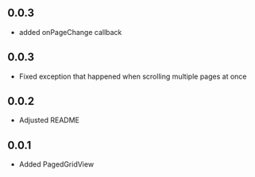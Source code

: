 ## 0.0.3

* added onPageChange callback


## 0.0.3

* Fixed exception that happened when scrolling multiple pages at once


## 0.0.2

* Adjusted README


## 0.0.1

* Added PagedGridView